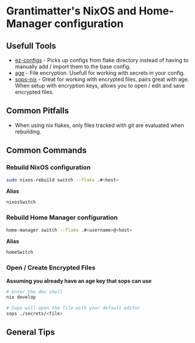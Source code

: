 # Grantimatter's NixOS and Home-Manager configuration

## Usefull Tools
- [ez-configs](https://github.com/ehllie/ez-configs) - Picks up configs from flake directory instead of having to manually add / import them to the base config.
- [age](https://github.com/FiloSottile/age) - File encryption. Usefull for working with secrets in your config.
- [sops-nix](https://github.com/Mic92/sops-nix) - Great for working with encrypted files, pairs great with age. When setup with encryption keys, allows you to open / edit and save encrypted files.

## Common Pitfalls
- When using nix flakes, only files tracked with git are evaluated when rebuilding.

## Common Commands
### Rebuild NixOS configuration
```sh
sudo nixos-rebuild switch --flake .#<host>
```
  **Alias**
  ```sh
  nixosSwitch
  ```

### Rebuild Home Manager configuration
```sh
home-manager switch --flake .#<username>@<host>
```
  **Alias**
  ```sh
  homeSwitch
  ```

### Open / Create Encrypted Files
**Assuming you already have an age key that sops can use**

```sh
# Enter the dev shell
nix develop

# Sops will open the file with your default editor
sops ./secrets/<file>
```

## General Tips
